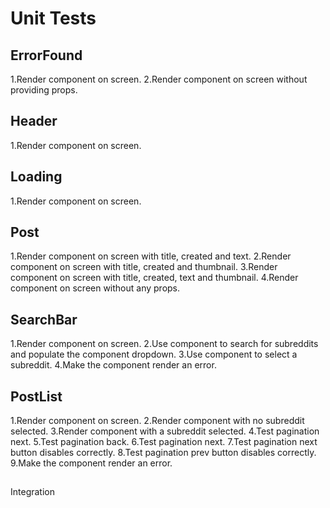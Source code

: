 # Unit Tests

## ErrorFound
1.Render component on screen.
2.Render component on screen without providing props.

## Header
1.Render component on screen.

## Loading
1.Render component on screen.

## Post
1.Render component on screen with title, created and text.
2.Render component on screen with title, created and thumbnail.
3.Render component on screen with title, created, text and thumbnail.
4.Render component on screen without any props.

## SearchBar 
1.Render component on screen.
2.Use component to search for subreddits and populate the component dropdown.
3.Use component to select a subreddit.
4.Make the component render an error.

## PostList
1.Render component on screen.
2.Render component with no subreddit selected.
3.Render component with a subreddit selected.
4.Test pagination next.
5.Test pagination back.
6.Test pagination next.
7.Test pagination next button disables correctly.
8.Test pagination prev button disables correctly.
9.Make the component render an error.




##

Integration

